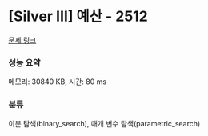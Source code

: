 # [Silver III] 예산 - 2512 

[문제 링크](https://www.acmicpc.net/problem/2512) 

### 성능 요약

메모리: 30840 KB, 시간: 80 ms

### 분류

이분 탐색(binary_search), 매개 변수 탐색(parametric_search)

